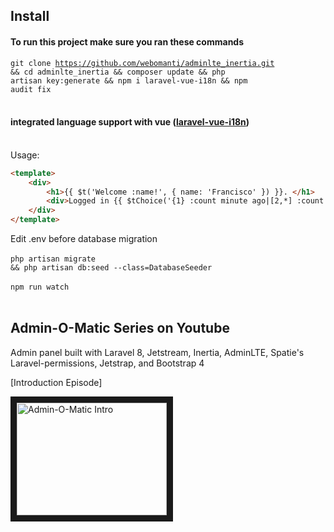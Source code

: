 
## Install
#### To run this project make sure you ran these commands
<code>git clone https://github.com/webomanti/adminlte_inertia.git && cd adminlte_inertia && composer update && php artisan key:generate && npm i laravel-vue-i18n && npm audit fix</code><br><br>

#### integrated language support with vue (<a href="https://github.com/xiCO2k/laravel-vue-i18n" target="_blank">laravel-vue-i18n</a>)
<br>
Usage:

```html
<template>
    <div>
        <h1>{{ $t('Welcome :name!', { name: 'Francisco' }) }}. </h1>
        <div>Logged in {{ $tChoice('{1} :count minute ago|[2,*] :count minutes ago', 10) }}</div>
    </div>
</template>
```

Edit .env before database migration<br><br>
<code>php artisan migrate && php artisan db:seed --class=DatabaseSeeder</code><br><br>
<code>npm run watch</code><br><br>

## Admin-O-Matic Series on Youtube

Admin panel built with Laravel 8, Jetstream, Inertia, AdminLTE, Spatie's Laravel-permissions, Jetstrap, and Bootstrap 4

[Introduction Episode]

<a href="http://www.youtube.com/watch?feature=player_embedded&v=1L8B7pGOBdc
" target="_blank"><img src="http://img.youtube.com/vi/1L8B7pGOBdc/0.jpg" 
alt="Admin-O-Matic Intro" width="240" height="180" border="10" /></a>
